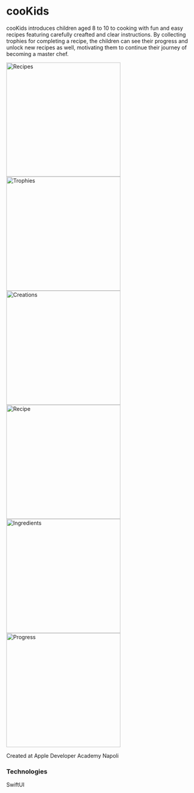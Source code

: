 # cooKids

cooKids introduces children aged 8 to 10 to cooking with fun and easy recipes featuring carefully creafted and clear instructions. By collecting trophies for completing a recipe, the children can see their progress and unlock new recipes as well, motivating them to continue their journey of becoming a master chef.

<div>
  <img width="300" alt="Recipes" src="https://user-images.githubusercontent.com/57409167/162181132-6131e199-6b79-47d2-ba3e-336f4743dedb.png">
  <img width="300" alt="Trophies" src="https://user-images.githubusercontent.com/57409167/162181163-e84ab052-ba8b-4a48-a10d-95b0aa9121f4.png">
  <img width="300" alt="Creations" src="https://user-images.githubusercontent.com/57409167/162181176-0eb510a7-19b9-4d6a-afc3-bb51e83e5a18.png">
</div>

<div>
  <img width="300" alt="Recipe" src="https://user-images.githubusercontent.com/57409167/162182173-adf7e45c-7961-4248-b816-069860dacac2.png">
  <img width="300" alt="Ingredients" src="https://user-images.githubusercontent.com/57409167/162181464-ee0b605b-9539-4f27-8071-fdb11aba3530.png">
  <img width="300" alt="Progress" src="https://user-images.githubusercontent.com/57409167/162181192-018cbbdf-2f6e-48f2-87ee-608ecbb73cce.png">
</div>

Created at Apple Developer Academy Napoli

### Technologies

SwiftUI
